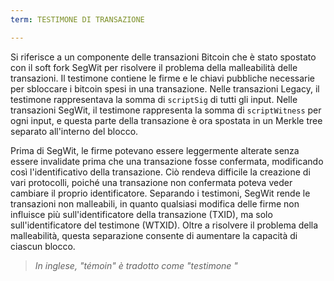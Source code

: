```yaml
---
term: TESTIMONE DI TRANSAZIONE

---
```

Si riferisce a un componente delle transazioni Bitcoin che è stato spostato con il soft fork SegWit per risolvere il problema della malleabilità delle transazioni. Il testimone contiene le firme e le chiavi pubbliche necessarie per sbloccare i bitcoin spesi in una transazione. Nelle transazioni Legacy, il testimone rappresentava la somma di `scriptSig` di tutti gli input. Nelle transazioni SegWit, il testimone rappresenta la somma di `scriptWitness` per ogni input, e questa parte della transazione è ora spostata in un Merkle tree separato all'interno del blocco.

Prima di SegWit, le firme potevano essere leggermente alterate senza essere invalidate prima che una transazione fosse confermata, modificando così l'identificativo della transazione. Ciò rendeva difficile la creazione di vari protocolli, poiché una transazione non confermata poteva veder cambiare il proprio identificatore. Separando i testimoni, SegWit rende le transazioni non malleabili, in quanto qualsiasi modifica delle firme non influisce più sull'identificatore della transazione (TXID), ma solo sull'identificatore del testimone (WTXID). Oltre a risolvere il problema della malleabilità, questa separazione consente di aumentare la capacità di ciascun blocco.

> *In inglese, "témoin" è tradotto come "testimone "*